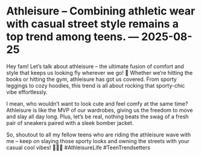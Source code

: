 # Athleisure – Combining athletic wear with casual street style remains a top trend among teens. — 2025-08-25

Hey fam! Let’s talk about athleisure – the ultimate fusion of comfort and style that keeps us looking fly wherever we go! 🤩 Whether we’re hitting the books or hitting the gym, athleisure has got us covered. From sporty leggings to cozy hoodies, this trend is all about rocking that sporty-chic vibe effortlessly.

I mean, who wouldn’t want to look cute and feel comfy at the same time? Athleisure is like the MVP of our wardrobes, giving us the freedom to move and slay all day long. Plus, let’s be real, nothing beats the swag of a fresh pair of sneakers paired with a sleek bomber jacket.

So, shoutout to all my fellow teens who are riding the athleisure wave with me – keep on slaying those sporty looks and owning the streets with your casual cool vibes! 💪🏽🔥 #AthleisureLife #TeenTrendsetters